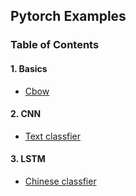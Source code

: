 ## Pytorch Examples

### Table of Contents

#### 1. Basics
* [Cbow](https://github.com/ne7ermore/torch_light/tree/master/cbow)

#### 2. CNN
* [Text classfier](https://github.com/ne7ermore/torch_light/tree/master/cnn_text_classfier)

#### 3. LSTM
* [Chinese classfier](https://github.com/ne7ermore/torch_light/tree/master/lstm_chinese_classfier)
